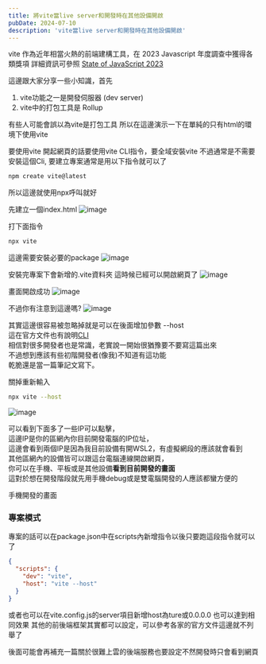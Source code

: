 ```yaml
---
title: 將vite當live server和開發時在其他設備開啟
pubDate: 2024-07-10
description: 'vite當live server和開發時在其他設備開啟'
---
```


vite 作為近年相當火熱的前端建構工具，在 2023 Javascript 年度調查中獲得各類獎項
詳細資訊可參照 [State of JavaScript 2023](https://2023.stateofjs.com/en-US/)

這邊跟大家分享一些小知識，首先

1. vite功能之一是開發伺服器 (dev server)
2. vite中的打包工具是 Rollup

有些人可能會誤以為vite是打包工具
所以在這邊演示一下在單純的只有html的環境下使用vite

要使用vite 開起網頁的話要使用vite CLI指令，要全域安裝vite
不過通常是不需要安裝這個Cli, 要建立專案通常是用以下指令就可以了

```sh
npm create vite@latest
```

所以這邊就使用npx呼叫就好

先建立一個index.html
![image](/public/vite1.png)

打下面指令

```sh
npx vite
```

這邊需要安裝必要的package
![image](/public/vite3.png)

安裝完專案下會新增的.vite資料夾
這時候已經可以開啟網頁了
![image](/public/vite4.png)

畫面開啟成功
![image](/public/vite5.png)

不過你有注意到這邊嗎?
![image](/public/vite-host.jpg)

其實這邊很容易被忽略掉就是可以在後面增加參數 --host  
這在官方文件也有說明[CLI](https://vitejs.dev/guide/cli.html)  
相信對很多開發者也是常識，老實說一開始很猶豫要不要寫這篇出來  
不過想到應該有些初階開發者(像我)不知道有這功能  
乾脆還是當一篇筆記文寫下。

關掉重新輸入

```sh
npx vite --host
```

![image](/public/vite-network.png)

可以看到下面多了一些IP可以點擊，  
這邊IP是你的區網內你目前開發電腦的IP位址，  
這邊會看到兩個IP是因為我目前設備有開WSL2，有虛擬網段的應該就會看到  
其他區網內的設備皆可以跟這台電腦連線開啟網頁，  
你可以在手機、平板或是其他設備**看到目前開發的畫面**  
這對於想在開發階段就先用手機debug或是雙電腦開發的人應該都蠻方便的

手機開發的畫面

### 專案模式

專案的話可以在package.json中在scripts內新增指令以後只要跑這段指令就可以了

```json
{
  "scripts": {
    "dev": "vite",
    "host": "vite --host"
  }
}
```

或者也可以在vite.config.js的server項目新增host為ture或0.0.0.0 也可以達到相同效果
其他的前後端框架其實都可以設定，可以參考各家的官方文件這邊就不列舉了

後面可能會再補充一篇關於很難上雲的後端服務也要設定不然開發時只會看到網頁
